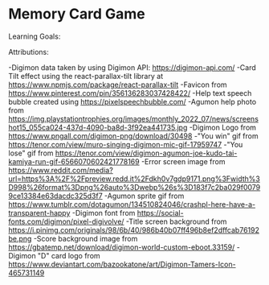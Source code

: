 # Memory Card Game

Learning Goals:

Attributions:

-Digimon data taken by using Digimon API: https://digimon-api.com/
-Card Tilt effect using the react-parallax-tilt library at https://www.npmjs.com/package/react-parallax-tilt
-Favicon from https://www.pinterest.com/pin/356136283037428422/
-Help text speech bubble created using https://pixelspeechbubble.com/
-Agumon help photo from https://img.playstationtrophies.org/images/monthly_2022_07/news/screenshot15_055ca024-437d-4090-ba8d-3f92ea441735.jpg
-Digimon Logo from https://www.pngall.com/digimon-png/download/30498
-"You win" gif from https://tenor.com/view/muro-singing-digimon-mic-gif-17959747
-"You lose" gif from https://tenor.com/view/digimon-agumon-joe-kudo-tai-kamiya-run-gif-6566070602421778169
-Error screen image from https://www.reddit.com/media?url=https%3A%2F%2Fpreview.redd.it%2Fdkh0v7gdp9171.png%3Fwidth%3D998%26format%3Dpng%26auto%3Dwebp%26s%3D183f7c2ba029f00799ce13384e63dacdc325d3f7
-Agumon sprite gif from https://www.tumblr.com/dotagumon/134510824046/crashpl-here-have-a-transparent-happy
-Digimon font from https://social-fonts.com/digimon/pixel-digivolve/
-Title screen background from https://i.pinimg.com/originals/98/6b/40/986b40b07ff496b8ef2dffcab76192be.png
-Score background image from https://gbatemp.net/download/digimon-world-custom-eboot.33159/
-Digimon "D" card logo from https://www.deviantart.com/bazookatone/art/Digimon-Tamers-Icon-465731149
